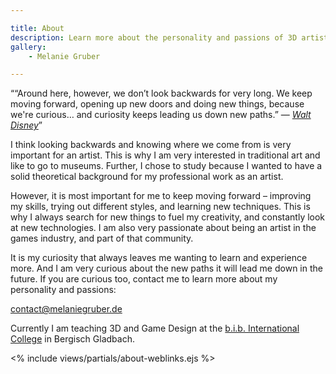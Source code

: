 ```yaml
---

title: About
description: Learn more about the personality and passions of 3D artist Melanie Gruber.
gallery:
    - Melanie Gruber

---
```


<q>“Around here, however, we don’t look backwards for very long. We keep moving forward, opening up new doors and doing
 new things, because we're curious… and curiosity keeps leading us down new paths.” — 
 <cite><a href="https://en.wikiquote.org/wiki/Walt_Disney" target="_blank">Walt Disney</a></cite></q>

I think looking backwards and knowing where we come from is very important for an artist. This is why I am very
 interested in traditional art and like to go to museums. Further, I chose to study because I wanted to have a solid
 theoretical background for my professional work as an artist.

However, it is most important for me to keep moving forward – improving my skills, trying out different styles, and
 learning new techniques. This is why I always search for new things to fuel my creativity, and constantly look at new
 technologies. I am also very passionate about being an artist in the games industry, and part of that community.

It is my curiosity that always leaves me wanting to learn and experience more. And I am very curious about the new paths
 it will lead me down in the future. If you are curious too, contact me to learn more about my personality and passions:

[contact@melaniegruber.de](mailto:contact@melaniegruber.de)

Currently I am teaching 3D and Game Design at the [b.i.b. International College](http://www.bib.de/b.i.b.-International-College-Bergisch-Gladbach.aspx)
 in Bergisch Gladbach.

<% include views/partials/about-weblinks.ejs %>
